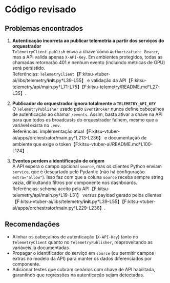 # Código revisado

## Problemas encontrados

1. **Autenticação incorreta ao publicar telemetria a partir dos serviços do orquestrador**  
   `TelemetryClient.publish` envia a chave como `Authorization: Bearer`, mas a API valida apenas `X-API-Key`. Em ambientes protegidos, todas as chamadas retornarão 401 e nenhum evento (incluindo métricas de GPU) será persistido.  
   Referências: `TelemetryClient`【F:kitsu-vtuber-ai/libs/telemetry/__init__.py†L39-L55】 e validação da API【F:kitsu-telemetry/api/main.py†L71-L75】【F:kitsu-telemetry/README.md†L27-L35】.

2. **Publicador do orquestrador ignora totalmente a `TELEMETRY_API_KEY`**  
   O `TelemetryPublisher` usado pelo `EventBroker` nunca define cabeçalhos de autenticação ao chamar `/events`. Assim, basta ativar a chave na API para que todos os broadcasts do orquestrador falhem, mesmo que a variável exista no `.env`.  
   Referências: implementação atual【F:kitsu-vtuber-ai/apps/orchestrator/main.py†L213-L236】 e documentação de ambiente que exige o token【F:kitsu-vtuber-ai/README.md†L100-L124】.

3. **Eventos perdem a identificação de origem**  
   A API espera o campo opcional `source`, mas os clientes Python enviam `service`, que é descartado pelo Pydantic (não há configuração `extra="allow"`). Isso faz com que a coluna `source` receba sempre string vazia, dificultando filtros por componente nos dashboards.  
   Referências: schema aceito pela API【F:kitsu-telemetry/api/main.py†L19-L31】 versus payload gerado pelos clientes【F:kitsu-vtuber-ai/libs/telemetry/__init__.py†L39-L55】【F:kitsu-vtuber-ai/apps/orchestrator/main.py†L229-L236】.

## Recomendações

- Alinhar os cabeçalhos de autenticação (`X-API-Key`) tanto no `TelemetryClient` quanto no `TelemetryPublisher`, reaproveitando as variáveis já documentadas.
- Propagar o identificador do serviço em `source` (ou permitir campos extras no modelo da API) para manter os dados diferenciados por componente.
- Adicionar testes que cubram cenários com chave de API habilitada, garantindo que regressões na autenticação sejam detectadas.
